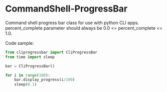 # CommandShell-ProgressBar
Command shell progress bar class for use with python CLI apps. percent_complete parameter should always be 0.0 <= percent_complete <= 1.0.

Code sample:

```python
from cliprogressbar import CliProgressBar
from time import sleep

bar = CliProgressBar()

for i in range(100):
	bar.display_progress(i/100)
	sleep(0.1)
```
